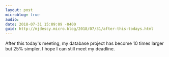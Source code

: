 ```yaml
---
layout: post
microblog: true
audio: 
date: 2018-07-31 15:09:09 -0400
guid: http://mjdescy.micro.blog/2018/07/31/after-this-todays.html
---
```

After this today's meeting, my database project has become 10 times larger but 25% simpler. I hope I can still meet my deadline. 
